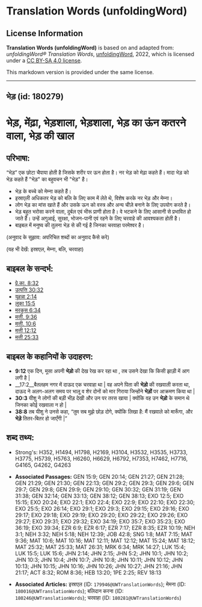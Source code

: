 # Translation Words (unfoldingWord)

## License Information

**Translation Words (unfoldingWord)** is based on and adapted from: _unfoldingWord® Translation Words_, [unfoldingWord](https://unfoldingword.org/utw), 2022, which is licensed under a [CC BY-SA 4.0 license](https://creativecommons.org/licenses/by-sa/4.0/legalcode.en).

This markdown version is provided under the same license.



--------------------------------

## भेड़ (id: 180279)

भेड़, मेंढ़ा, भेड़शाला, भेड़शाला, भेड़ का ऊंन कतरने वाला, भेड़ की खाल
==================================================================

परिभाषा:
--------

“भेड़” एक छोटा चैपाया होती है जिसके शरीर पर ऊन होता है। नर भेड़ को मेढ़ा कहते हैं। मादा भेड़ को भेड़ कहते हैं "भेड़" का बहुवचन भी "भेड़" है।

* भेड़ के बच्चे को मेम्ना कहते हैं।
* इस्राएली अधिकतर भेड़ को बलि के लिए काम में लेते थे, विशेष करके नर भेड़ और मेम्ना।
* लोग भेड़ का मांस खाते हैं और उसके ऊन को वस्त्र और अन्य चीज़े बनाने के लिए उपयोग करते है।
* भेड़ बहुत भरोसा करने वाला, दुर्बल एवं भीरू प्राणी होता है। वे भटकने के लिए आसानी से प्रभावित हो जाते हैं। उन्हें अगुआई, सुरक्षा, भोजन\-पानी एवं रहने के लिए चरवाहे की आवश्यकता होती है।
* बाइबल में मनुष्य की तुलना भेड़ से की गई है जिनका चरवाहा परमेश्वर है।

(अनुवाद के सुझाव: अपरिचित शब्दों का अनुवाद कैसे करे)

(यह भी देखें: इस्राएल, मेम्ना, बलि, चरवाहा)

बाइबल के सन्दर्भ:
-----------------

* [प्रे.का. 8:32](https://ref.ly/Acts8:32)
* [उत्पत्ति 30:32](https://ref.ly/Gen30:32)
* [यूहन्ना 2:14](https://ref.ly/John2:14)
* [लूका 15:5](https://ref.ly/Luke15:5)
* [मरकुस 6:34](https://ref.ly/Mark6:34)
* [मत्ती. 9:36](https://ref.ly/Matt9:36)
* [मत्ती. 10:6](https://ref.ly/Matt10:6)
* [मत्ती 12:12](https://ref.ly/Matt12:12)
* [मत्ती 25:33](https://ref.ly/Matt25:33)

बाइबल के कहानियों के उदाहरण:
----------------------------

* **9:12** एक दिन, मूसा अपनी **भेड़ो** की देख रेख कर रहा था , तब उसने देखा कि किसी झाड़ी में आग लगी है \|
* \_\_17:2\_\_बैतलहम नगर में दाऊद एक चरवाहा था \| वह अपने पिता की **भेड़ो** की रखवाली करता था, दाऊद ने अलग\-अलग समय पर भालू व शेर दोनों को मार गिराया जिन्होंने **भेड़ों** पर आक्रमण किया था \|
* **30:3** यीशु ने लोगों की बड़ी भीड़ देखी और उन पर तरस खाया \| क्योंकि वह उन **भेड़ो** के समान थे जिनका कोई रखवाला न हो \|
* **38:8** तब यीशु ने उनसे कहा, “तुम सब मुझे छोड़ दोगे, क्योंकि लिखा है: मैं रखवाले को मारूँगा, और **भेड़े** तितर\-बितर हो जाएँगी \|”

शब्द तथ्य:
----------

* Strong's: H352, H1494, H1798, H2169, H3104, H3532, H3535, H3733, H3775, H5739, H5763, H6260, H6629, H6792, H7353, H7462, H7716, G4165, G4262, G4263

* **Associated Passages:** GEN 15:9; GEN 20:14; GEN 21:27; GEN 21:28; GEN 21:29; GEN 21:30; GEN 22:13; GEN 29:2; GEN 29:3; GEN 29:6; GEN 29:7; GEN 29:8; GEN 29:9; GEN 29:10; GEN 30:32; GEN 31:19; GEN 31:38; GEN 32:14; GEN 33:13; GEN 38:12; GEN 38:13; EXO 12:5; EXO 15:15; EXO 20:24; EXO 22:1; EXO 22:4; EXO 22:9; EXO 22:10; EXO 22:30; EXO 25:5; EXO 26:14; EXO 29:1; EXO 29:3; EXO 29:15; EXO 29:16; EXO 29:17; EXO 29:18; EXO 29:19; EXO 29:20; EXO 29:22; EXO 29:26; EXO 29:27; EXO 29:31; EXO 29:32; EXO 34:19; EXO 35:7; EXO 35:23; EXO 36:19; EXO 39:34; EZR 6:9; EZR 6:17; EZR 7:17; EZR 8:35; EZR 10:19; NEH 3:1; NEH 3:32; NEH 5:18; NEH 12:39; JOB 42:8; SNG 1:8; MAT 7:15; MAT 9:36; MAT 10:6; MAT 10:16; MAT 12:11; MAT 12:12; MAT 15:24; MAT 18:12; MAT 25:32; MAT 25:33; MAT 26:31; MRK 6:34; MRK 14:27; LUK 15:4; LUK 15:5; LUK 15:6; JHN 2:14; JHN 2:15; JHN 5:2; JHN 10:1; JHN 10:2; JHN 10:3; JHN 10:4; JHN 10:7; JHN 10:8; JHN 10:11; JHN 10:12; JHN 10:13; JHN 10:15; JHN 10:16; JHN 10:26; JHN 10:27; JHN 21:16; JHN 21:17; ACT 8:32; ROM 8:36; HEB 13:20; 1PE 2:25; REV 18:13
* **Associated Articles:** इस्राएल (ID: `179946@UWTranslationWords`); मेमना (ID: `180016@UWTranslationWords`); बलिदान करना (ID: `180246@UWTranslationWords`); चरवाहा (ID: `180281@UWTranslationWords`)


